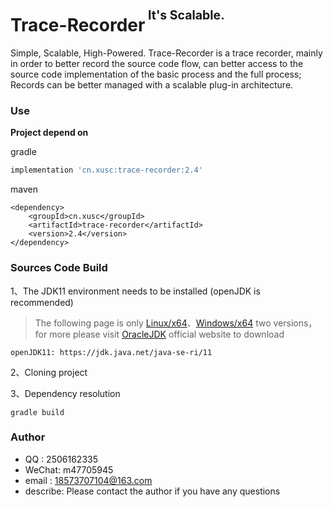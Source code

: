 # Trace-Recorder<sup><sup>&nbsp;It's Scalable.</sup></sup>

Simple, Scalable, High-Powered. Trace-Recorder is a trace recorder, mainly in order to better record the source code flow,
can better access to the source code implementation of the basic process and the full process; 
Records can be better managed with a scalable plug-in architecture.

### Use
**Project depend on**

gradle
```gradle
implementation 'cn.xusc:trace-recorder:2.4'
```

maven
```maven
<dependency>
    <groupId>cn.xusc</groupId>
    <artifactId>trace-recorder</artifactId>
    <version>2.4</version>
</dependency>
```

### Sources Code Build
1、The JDK11 environment needs to be installed (openJDK is recommended)
> The following page is only [Linux/x64](https://jdk.java.net/java-se-ri/11)、[Windows/x64](https://jdk.java.net/java-se-ri/11) two versions，
> for more please visit [OracleJDK](https://www.oracle.com/java/technologies/downloads/#java11) official website to download
    
    openJDK11: https://jdk.java.net/java-se-ri/11

2、Cloning project

3、Dependency resolution

    gradle build
    
### Author
* QQ    : 2506162335
* WeChat: m47705945
* email : 18573707104@163.com
* describe: Please contact the author if you have any questions
